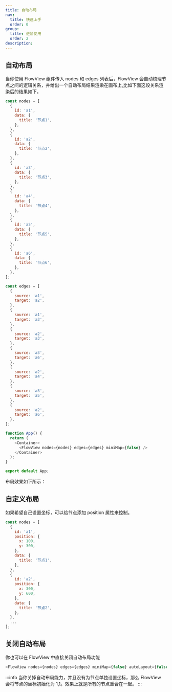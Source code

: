 ```yaml
---
title: 自动布局
nav:
  title: 快速上手
  order: 0
group:
  title: 进阶使用
  order: 2
description:
---
```


## 自动布局

当你使用 FlowView 组件传入 nodes 和 edges 列表后，FlowView 会自动梳理节点之间的逻辑关系，并给出一个自动布局结果渲染在画布上,比如下面这段关系渲染后的结果如下。

```js
const nodes = [
  {
    id: 'a1',
    data: {
      title: '节点1',
    },
  },
  {
    id: 'a2',
    data: {
      title: '节点2',
    },
  },
  {
    id: 'a3',
    data: {
      title: '节点3',
    },
  },
  {
    id: 'a4',
    data: {
      title: '节点4',
    },
  },
  {
    id: 'a5',
    data: {
      title: '节点5',
    },
  },
  {
    id: 'a6',
    data: {
      title: '节点6',
    },
  },
];

const edges = [
  {
    source: 'a1',
    target: 'a2',
  },
  {
    source: 'a1',
    target: 'a3',
  },
  {
    source: 'a2',
    target: 'a3',
  },
  {
    source: 'a3',
    target: 'a6',
  },
  {
    source: 'a2',
    target: 'a4',
  },
  {
    source: 'a3',
    target: 'a5',
  },
  {
    source: 'a2',
    target: 'a6',
  },
];

function App() {
  return (
    <Container>
      <FlowView nodes={nodes} edges={edges} miniMap={false} />
    </Container>
  );
}

export default App;
```

布局效果如下所示：
<code src="./demos/autoLayoutDemo1.tsx"></code>

## 自定义布局

如果希望自己设置坐标，可以给节点添加 position 属性来控制。

```js
const nodes = [
  {
    id: 'a1',
    position: {
      x: 100,
      y: 300,
    },
    data: {
      title: '节点1',
    },
  },
  {
    id: 'a2',
    position: {
      x: 300,
      y: 600,
    },
    data: {
      title: '节点2',
    },
  },
  ...
];
```

<code src="./demos/autoLayoutDemo2.tsx"></code>

## 关闭自动布局

你也可以在 FlowView 中直接关闭自动布局功能

```js
<FlowView nodes={nodes} edges={edges} miniMap={false} autoLayout={false} />
```

:::info
当你关掉自动布局能力，并且没有为节点单独设置坐标，那么 FlowView 会将节点的坐标初始化为 1,1。效果上就是所有的节点重合在一起。
:::

<code src="./demos/autoLayoutDemo3.tsx"></code>
